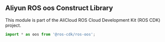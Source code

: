 ## Aliyun ROS oos Construct Library

This module is part of the AliCloud ROS Cloud Development Kit (ROS CDK) project.

```ts
import * as oos from '@ros-cdk/ros-oos';
```